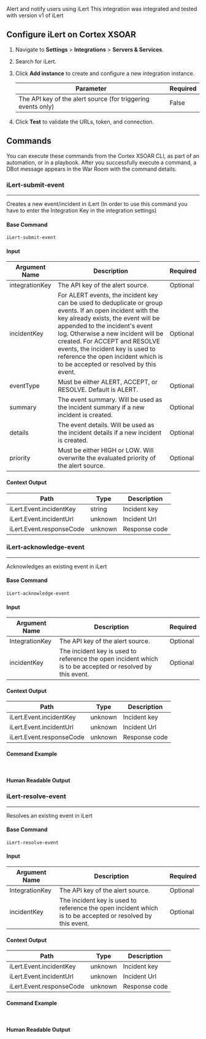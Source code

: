 Alert and notify users using iLert
This integration was integrated and tested with version v1 of iLert
## Configure iLert on Cortex XSOAR

1. Navigate to **Settings** > **Integrations** > **Servers & Services**.
2. Search for iLert.
3. Click **Add instance** to create and configure a new integration instance.

    | **Parameter** | **Required** |
    | --- | --- |
    | The API key of the alert source (for triggering events only) | False |

4. Click **Test** to validate the URLs, token, and connection.
## Commands
You can execute these commands from the Cortex XSOAR CLI, as part of an automation, or in a playbook.
After you successfully execute a command, a DBot message appears in the War Room with the command details.
### iLert-submit-event
***
Creates a new event/incident in iLert (In order to use this command  you have to enter the Integration Key in the integration settings)


#### Base Command

`iLert-submit-event`
#### Input

| **Argument Name** | **Description** | **Required** |
| --- | --- | --- |
| integrationKey | The API key of the alert source. | Optional | 
| incidentKey | For ALERT events, the incident key can be used to deduplicate or group events. If an open incident with the key already exists, the event will be appended to the incident's event log. Otherwise a new incident will be created. For ACCEPT and RESOLVE events, the incident key is used to reference the open incident which is to be accepted or resolved by this event. | Optional | 
| eventType | Must be either ALERT, ACCEPT, or RESOLVE. Default is ALERT. | Optional | 
| summary | The event summary. Will be used as the incident summary if a new incident is created. | Optional | 
| details | The event details. Will be used as the incident details if a new incident is created. | Optional | 
| priority | Must be either HIGH or LOW. Will overwrite the evaluated priority of the alert source. | Optional | 


#### Context Output

| **Path** | **Type** | **Description** |
| --- | --- | --- |
| iLert.Event.incidentKey | string | Incident key | 
| iLert.Event.incidentUrl | unknown | Incident Url | 
| iLert.Event.responseCode | unknown | Response code | 


### iLert-acknowledge-event
***
Acknowledges an existing event in iLert


#### Base Command

`iLert-acknowledge-event`
#### Input

| **Argument Name** | **Description** | **Required** |
| --- | --- | --- |
| IntegrationKey | The API key of the alert source. | Optional | 
| incidentKey | The incident key is used to reference the open incident which is to be accepted or resolved by this event. | Optional | 


#### Context Output

| **Path** | **Type** | **Description** |
| --- | --- | --- |
| iLert.Event.incidentKey | unknown | Incident key | 
| iLert.Event.incidentUrl | unknown | Incident Url | 
| iLert.Event.responseCode | unknown | Response code | 


#### Command Example
``` ```

#### Human Readable Output



### iLert-resolve-event
***
Resolves an existing event in iLert


#### Base Command

`iLert-resolve-event`
#### Input

| **Argument Name** | **Description** | **Required** |
| --- | --- | --- |
| IntegrationKey | The API key of the alert source. | Optional | 
| incidentKey | The incident key is used to reference the open incident which is to be accepted or resolved by this event. | Optional | 


#### Context Output

| **Path** | **Type** | **Description** |
| --- | --- | --- |
| iLert.Event.incidentKey | unknown | Incident key | 
| iLert.Event.incidentUrl | unknown | Incident Url | 
| iLert.Event.responseCode | unknown | Response code | 


#### Command Example
``` ```

#### Human Readable Output


